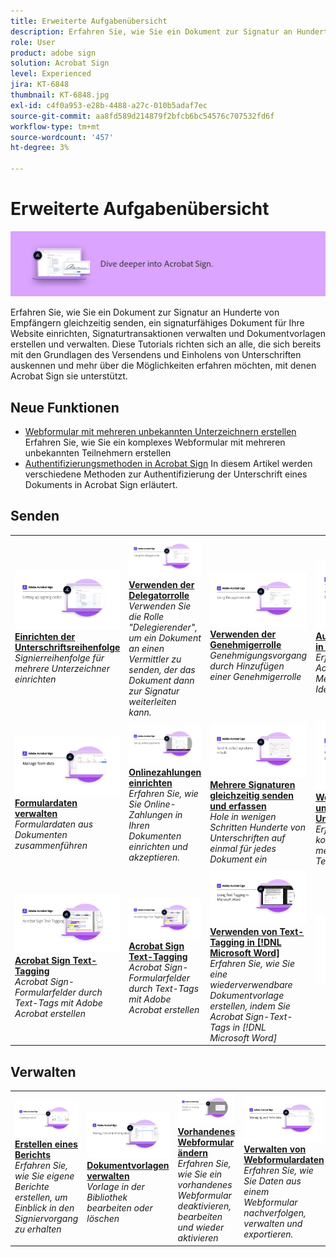 ```yaml
---
title: Erweiterte Aufgabenübersicht
description: Erfahren Sie, wie Sie ein Dokument zur Signatur an Hunderte von Empfängern gleichzeitig senden, ein signaturfähiges Dokument für Ihre Website einrichten, Signaturtransaktionen verwalten und Dokumentvorlagen erstellen und verwalten.
role: User
product: adobe sign
solution: Acrobat Sign
level: Experienced
jira: KT-6848
thumbnail: KT-6848.jpg
exl-id: c4f0a953-e28b-4488-a27c-010b5adaf7ec
source-git-commit: aa8fd589d214879f2bfcb6bc54576c707532fd6f
workflow-type: tm+mt
source-wordcount: '457'
ht-degree: 3%

---
```


# Erweiterte Aufgabenübersicht

![Erweitertes Bild für Sign](../assets/Hero-Advanced.png)

Erfahren Sie, wie Sie ein Dokument zur Signatur an Hunderte von Empfängern gleichzeitig senden, ein signaturfähiges Dokument für Ihre Website einrichten, Signaturtransaktionen verwalten und Dokumentvorlagen erstellen und verwalten. Diese Tutorials richten sich an alle, die sich bereits mit den Grundlagen des Versendens und Einholens von Unterschriften auskennen und mehr über die Möglichkeiten erfahren möchten, mit denen Acrobat Sign sie unterstützt.

## Neue Funktionen

* [Webformular mit mehreren unbekannten Unterzeichnern erstellen](webform-multiple-signers.md)
Erfahren Sie, wie Sie ein komplexes Webformular mit mehreren unbekannten Teilnehmern erstellen
* [Authentifizierungsmethoden in Acrobat Sign](authentication-methods.md)
In diesem Artikel werden verschiedene Methoden zur Authentifizierung der Unterschrift eines Dokuments in Acrobat Sign erläutert.

## Senden

<table style="table-layout:fixed">
<tr>
  <td>
    <a href="setting-up-routing.md">
      <img alt="Einrichten der Unterschriftsreihenfolge" src="../assets/Routing.png">
    </a>
    <div>
    <a href="setting-up-routing.md"><strong>Einrichten der Unterschriftsreihenfolge</strong></a>
    </div>
    <em>Signierreihenfolge für mehrere Unterzeichner einrichten</em>
    <br>
  </td>
  <td>
    <a href="delegate-signature.md">
      <img alt="An eine andere Person delegieren" src="../assets/Delegating.png" />
    </a>  
    <div>
    <a href="delegate-signature.md"><strong>Verwenden der Delegatorrolle</strong></a>
    </div>
    <em>Verwenden Sie die Rolle "Delegierender", um ein Dokument an einen Vermittler zu senden, der das Dokument dann zur Signatur weiterleiten kann.</em>
    <br>
  </td>
  <td>
    <a href="add-an-approver.md">
      <img alt="Verwenden der Genehmigerrolle" src="../assets/Approver.png" />
    </a>
    <div>
    <a href="add-an-approver.md"><strong>Verwenden der Genehmigerrolle</strong></a>
    </div>
    <em>Genehmigungsvorgang durch Hinzufügen einer Genehmigerrolle</em>
    <br>
  </td>
  <td>
    <a href="authentication-methods.md">
      <img alt="Authentifizierungsmethoden in Acrobat Sign" src="../assets/authentication.png" />
    </a>
    <div>
    <a href="authentication-methods.md"><strong>Authentifizierungsmethoden in Acrobat Sign</strong></a>
    </div>
    <em>Erfahren Sie mehr über die in Acrobat Sign verfügbaren Methoden zur Identitätsauthentifizierung</em>
    <br>
  </td>
</tr>
<tr>
  <td>
      <a href="manage-form-data.md">
        <img alt="Formulardaten verwalten" src="../assets/manage-form-data.png" />
      </a>
      <div>
      <a href="manage-form-data.md"><strong>Formulardaten verwalten</strong></a>
      </div>
      <em>Formulardaten aus Dokumenten zusammenführen</em>
      <br>
    </td>
  <td>
    <a href="set-up-online-payments.md">
      <img alt="Onlinezahlungen einrichten" src="../assets/Payments.png" />
    </a>
    <div>
    <a href="set-up-online-payments.md"><strong>Onlinezahlungen einrichten</strong></a>
    </div>
    <em>Erfahren Sie, wie Sie Online-Zahlungen in Ihren Dokumenten einrichten und akzeptieren.</em>
    <br>
  </td>
  <td>
      <a href="megasign.md">
        <img alt="Mehrere Signaturen gleichzeitig senden und erfassen" src="../assets/Megasign.png" />
      </a>
      <div>
      <a href="megasign.md"><strong>Mehrere Signaturen gleichzeitig senden und erfassen</strong></a>
      </div>
      <em>Hole in wenigen Schritten Hunderte von Unterschriften auf einmal für jedes Dokument ein</em>
      <br>
  </td>
  <td>
    <a href="webform-multiple-signers.md">
        <img alt="Webformular mit mehreren unbekannten Unterzeichnern erstellen" src="../assets/Web-form-unknown.png" />
    </a>
    <div>
    <a href="webform-multiple-signers.md"><strong>Webformular mit mehreren unbekannten Unterzeichnern erstellen</strong></a>
    </div>
    <em>Erfahren Sie, wie Sie ein komplexes Webformular mit mehreren unbekannten Teilnehmern erstellen</em>
    <br>
  </td>
</tr>
<tr>
  <td>
      <a href="adobe-sign-text-tagging.md">
        <img alt="Acrobat Sign Text-Tagging" src="../assets/Text-Tagging.png" />
    </a>
      <div>
      <a href="adobe-sign-text-tagging.md"><strong>Acrobat Sign Text-Tagging</strong></a>
      </div>
      <em>Acrobat Sign-Formularfelder durch Text-Tags mit Adobe Acrobat erstellen</em>
      <br>
    </td>
  <td>
      <a href="adobe-sign-text-tagging.md">
        <img alt="Acrobat Sign Text-Tagging" src="../assets/Text-Tagging.png" />
    </a>
      <div>
      <a href="adobe-sign-text-tagging.md"><strong>Acrobat Sign Text-Tagging</strong></a>
      </div>
      <em>Acrobat Sign-Formularfelder durch Text-Tags mit Adobe Acrobat erstellen</em>
      <br>
    </td>
  <td>
    <a href="text-tagging-word.md">
      <img alt="Verwenden von Text-Tagging in [!DNL Microsoft Word]" src="../assets/Wordtexttagging.png" />
  </a>
    <div>
    <a href="text-tagging-word.md"><strong>Verwenden von Text-Tagging in [!DNL Microsoft Word]</strong></a>
    </div>
    <em>Erfahren Sie, wie Sie eine wiederverwendbare Dokumentvorlage erstellen, indem Sie Acrobat Sign-Text-Tags in [!DNL Microsoft Word]</em>
    <br>
  </td>
  <td>
    <img alt="Spacer" src="../assets/Whitespacer.png" />
    <div>
    <br>
  </td>
</tr>
</table>

## Verwalten

<table style="table-layout:fixed">
<tr>
<td>
    <a href="creating-a-report.md">
      <img alt="Erstellen eines Berichts" src="../assets/Report.png" />
    </a>
    <div>
    <a href="creating-a-report.md"><strong>Erstellen eines Berichts</strong></a>
    </div>
    <em>Erfahren Sie, wie Sie eigene Berichte erstellen, um Einblick in den Signiervorgang zu erhalten</em>
    <br>
  </td>
  <td>
    <a href="edit-a-template.md">
      <img alt="Dokumentvorlagen verwalten" src="../assets/ManageTemplate.png" />
    </a>
    <div>
    <a href="edit-a-template.md"><strong>Dokumentvorlagen verwalten</strong></a>
    </div>
    <em>Vorlage in der Bibliothek bearbeiten oder löschen</em>
    <br>
  </td>
  <td>
    <a href="modify-webform.md">
      <img alt="Vorhandenes Webformular ändern" src="../assets/Modifywebform.png" />
    </a>
    <div>
    <a href="modify-webform.md"><strong>Vorhandenes Webformular ändern</strong></a>
    </div>
    <em>Erfahren Sie, wie Sie ein vorhandenes Webformular deaktivieren, bearbeiten und wieder aktivieren</em>
    <br>
  </td>  
  <td>
    <a href="manage-webform-data.md">
      <img alt="Verwalten von Webformulardaten" src="../assets/Managewebform.png" />
    </a>
    <div>
    <a href="manage-webform-data.md"><strong>Verwalten von Webformulardaten</strong></a>
    </div>
    <em>Erfahren Sie, wie Sie Daten aus einem Webformular nachverfolgen, verwalten und exportieren.</em>
    <br>
  </td>  
</tr>
</table>